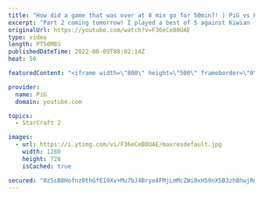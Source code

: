 ```yaml
---
title: "How did a game that was over at 8 min go for 50min?! | PiG vs Kiwian ZvT Showmatch (Part 1) - SC2"
excerpt: "Part 2 coming tomorrow! I played a best of 5 against Kiwian (Top) who is a former Terran pro who played in GSL. Neither of us could have predicted that game 1 would go like this... The showmatch went so long I had to split it up for youtube! -- 🐷 Second Channel for Learning StarCraft 2: https://www.youtube.com/c/PiGRandom"
originalUrl: https://youtube.com/watch?v=F36eCeB0UAE
type: video
length: PT50M8S
publishedDateTime: 2022-08-09T08:02:14Z
heat: 50

featuredContent: "<iframe width=\"800\" height=\"500\" frameborder=\"0\" src=\"https://www.youtube.com/embed/F36eCeB0UAE\" allow=\"accelerometer; autoplay; encrypted-media; gyroscope; picture-in-picture\" allowfullscreen></iframe>"

provider:
  name: PiG
  domain: youtube.com

topics:
  - StarCraft 2

images:
  - url: https://i.ytimg.com/vi/F36eCeB0UAE/maxresdefault.jpg
    width: 1280
    height: 720
    isCached: true

secured: "0z5sB8Hofnz0thGfE19Xv+Mu7bJ4BryeAFMjLmMcZWi0xH59nX5B3zh8hwjRmO3jkQxHZc9bMUk0BQfa94kd9ajDmC3q/MaQS2UvAWWr0ZbHfEUxM36d3w96r8PwSwbFhDZkyeo5XvAxKzshddZZ25aRf2WDwIix0/RxhRqx4MmV7jDZ3HsiAhXUnROhjTLlDsNl/5kw2T64GKfLCuFF83sS7rhPxRzf+z3gBFzsCqBVJPVn870Sx7eeRmSHCarKd/egVfTBh6e6uiChzI5Zb+CGdvD4lmuGrUaSS2DfcHJ2NJxbe8UfZtNrmYjF3idoxmYiCfxAyLHSMXlNKNNask88GL+5DNDZCHZP+GyB6Y3X8pPC4t1KV08mJ+IhFfKQFYonszZzb6lIK4WMSYtVfJxwJ5ivVt7zBYI4qIHrPr8=;eG2aTXYj+DPQo3IpuT6oEQ=="
---
```


